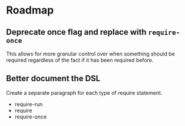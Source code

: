 # Roadmap

## Deprecate once flag and replace with `require-once`

This allows for more granular control over when something should be required
regardless of the fact if it has been required before.

## Better document the DSL

Create a separate paragraph for each type of require statement.

- require-run
- require
- require-once
